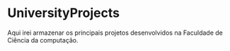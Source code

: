 # UniversityProjects
Aqui irei armazenar os principais projetos desenvolvidos na Faculdade de Ciência da computação.
